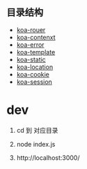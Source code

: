 <!--
 * @Author: hucheng
 * @Date: 2020-06-22 06:53:27
 * @Description: here is des
--> 

## 目录结构

- [koa-rouer](./koa-router)
- [koa-contenxt](./koa-context)
- [koa-error](./koa-error)
- [koa-template](./koa-error)
- [koa-static](./koa-static)
- [koa-location](./koa-location)
- [koa-cookie](./koa-cookie)
- [koa-session](./koa-session)


# dev

1. cd  到 对应目录

2. node index.js

3. http://localhost:3000/